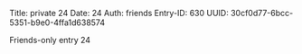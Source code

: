 Title: private 24
Date: 24
Auth: friends
Entry-ID: 630
UUID: 30cf0d77-6bcc-5351-b9e0-4ffa1d638574

Friends-only entry 24
